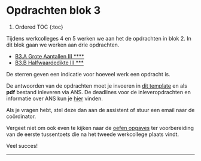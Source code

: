 # Opdrachten blok 3

1. Ordered TOC
{:toc}

Tijdens werkcolleges 4 en 5 werken we aan het de opdrachten in blok 2. 
In dit blok gaan we werken aan drie opdrachten. 

* <a href="#B2.A">B3.A Grote Aantallen III ****</a>
* <a href="#B2.C">B3.B Halfwaardedikte III ***</a>

De sterren geven een indicatie voor hoeveel werk een opdracht is. 

De antwoorden van de opdrachten moet je invoeren in [dit template](InlevertemplateBlok3.docx) en als **pdf** bestand inleveren via ANS. De deadlines voor de inleveropdrachten en informatie over ANS kun je [hier](/start/inleveropdrachten) vinden.


Als je vragen hebt, stel deze dan aan de assistent of stuur een email naar de coördinator.

Vergeet niet om ook even te kijken naar de [oefen opgaves](/tussentoets-iii/oefenopgaves) ter voorbereiding van de eerste tussentoets die na het tweede werkcollege plaats vindt.

Veel succes! 

*****